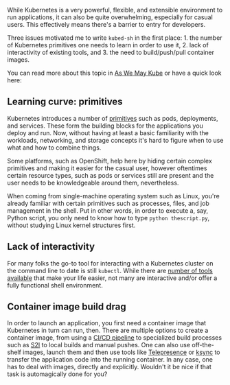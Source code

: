 While Kubernetes is a very powerful, flexible, and extensible environment to run applications, it can also be quite overwhelming, especially for casual users. This effectively means there's a barrier to entry for developers.

Three issues motivated me to write `kubed-sh` in the first place: 1. the number of Kubernetes primitives one needs to learn in order to use it, 2. lack of 
interactivity of existing tools, and 3. the need to build/push/pull container images.

You can read more about this topic in [As We May Kube](https://itnext.io/as-we-may-kube-293b30c0a365) or have a quick look here:


## Learning curve: primitives

Kubernetes introduces a number of [primitives](https://kubernetes.io/docs/concepts/) such as pods, deployments, and services. These form the building blocks for the applications you deploy and run. Now, without having at least a basic familiarity with the workloads, networking, and storage concepts it's hard to figure when to use what and how to combine things.

Some platforms, such as OpenShift, help here by hiding certain complex primitives and making it easier for the casual user, however oftentimes certain resource types, such as pods or services still are present and the user needs to be knowledgeable around them, nevertheless.

When coming from single-machine operating system such as Linux, you're already familiar with certain primitives such as processes, files, and job management in the shell. Put in other words, in order to execute a, say, Python script, you only need to know how to type `python thescript.py`, without studying Linux kernel structures first.


## Lack of interactivity

For many folks the go-to tool for interacting with a Kubernetes cluster on the command line to date is still `kubectl`. While there are [number of tools available](https://abhishek-tiwari.com/10-open-source-tools-for-highly-effective-kubernetes-sre-and-ops-teams/) that  make your life easier, not many are interactive and/or offer a fully functional shell environment.


## Container image build drag

In order to launch an application, you first need a container image that Kubernetes in turn can run, then. There are multiple options to create a container image, from using a [CI/CD pipeline](https://fabric8.io/guide/cdelivery.html) to specialized build processes such as [S2I](https://docs.openshift.org/latest/architecture/core_concepts/builds_and_image_streams.html#source-build) to local builds and manual pushes. One can also use off-the-shelf images, launch them and then use tools like [Telepresence](https://www.telepresence.io/) or [ksync](https://vapor-ware.github.io/ksync/) to transfer the application code into the running container. In any case, one has to deal with images, directly and explicitly. Wouldn't it be nice if that task
is automagically done for you?




